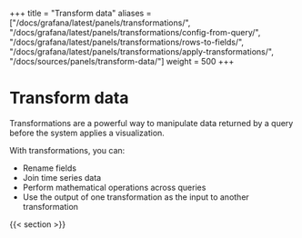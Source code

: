 +++
title = "Transform data"
aliases = ["/docs/grafana/latest/panels/transformations/", "/docs/grafana/latest/panels/transformations/config-from-query/", "/docs/grafana/latest/panels/transformations/rows-to-fields/", "/docs/grafana/latest/panels/transformations/apply-transformations/", "/docs/sources/panels/transform-data/"]
weight = 500
+++

# Transform data

Transformations are a powerful way to manipulate data returned by a query before the system applies a visualization.

With transformations, you can:

- Rename fields
- Join time series data
- Perform mathematical operations across queries
- Use the output of one transformation as the input to another transformation

{{< section >}}
